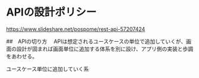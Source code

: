 # APIの設計ポリシー
https://www.slideshare.net/pospome/rest-api-57207424

##　APIの切り方
　APIは想定されるユースケースの単位で追加していくが、画面の設計が固まれば画面単位に追加する体系を別に設け、アプリ側の実装と歩調をあわせる。

ユースケース単位に追加していく系
